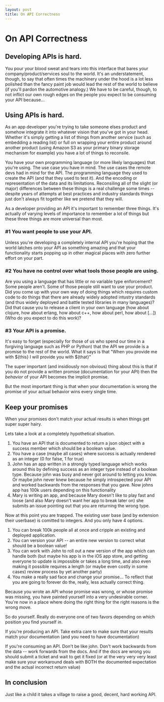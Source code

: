 ```yaml
---
layout: post
title: On API Correctness
---
```


# On API Correctness

## Developing APIs is hard. 

You pour your blood sweat and tears into this interface that bares your company/product/services soul to the world.  It's an understatement, though, to say that often times the machinery under the hood is a lot less polished than the fancy paint job would lead the rest of the world to believe (if you'll pardon the automotive analogy.)  We have to be careful, though, to not inflict our own rough edges on the people you expect to be consuming your API because...

## Using APIs is hard.

As an app developer you're trying to take someone elses product and somehow integrate it into whatever vision that you've got in your head.  Whether it's simply getting a list of things from another service (such as embedding a reading list) or full on wrapping your entire product around another product (using Amazon S3 as your primary binary storage mechanism for example) you have a lot of things to reconsile.

You have your own programming language (or more likely languages) that you're using. The use case you have in mind.  The use cases the remote devs had in mind for the API. The programming language they used to create the API (and that they used to test it). And the encoding or representation of the data and its limitations.  Reconsiling all of the slight (or major) differences between these things is a real challenge some times -- despite years of attempts at best practices and industry standards things just don't always fit together like we pretend that they will.

As a developer providing an API it's important to remember three things.  It's actually of varying levels of importance to remember a lot of things but these three things are more universal than most.

### #1 You want people to use your API.

Unless you're developing a completely internal API you're hoping that the world latches onto your API as something amazing and that your functionality starts popping up in other magical places with zero further effort on your part.

### #2 You have no control over what tools those people are using.

Are you using a language that has little or no variable type enforcement? Some people aren't.  Some of those people still want to use your product.  Did you come up with your own way of doing things which requires custom code to do things that there are already widely adopted intustry standards (and thus widely deployed and battle tested libraries in many languages)? Did that cause you to release a client in your own language (how about clojure, how about erlang, how about c++, how about perl, how about [...]) (Who do you expect to do this work)?

### #3 Your API is a promise.

It's easy to forget (especially for those of us who spend our time in a forgiving language such as PHP or Python) that the API we provide is a promise to the rest of the world.  What it says is that "When you provide me with ${this} I will provide you with ${that}"

The super important (and insidiously non obvious) thing about this is that if you do not provide a written promise (documentation for your API) then the *behavior* of your API becomes the implicit promise.

But the most important thing is that when your documentation is wrong the promise of your actual behavior wins every single time.

## Keep your promises

When your promises don't match your actual results is when things get super super hairy.

Lets take a look at a completely hypothetical situation.  

1. You have an API that is documented to return a json object with a success member which should be a boolean value.
2. You have a case (maybe all cases) where success is actually rendered as an integer (0 for false, 1 for true)
3. John has an app written in a strongly typed language which works around this by defining success as an integer type instead of a boolean type.  Because john was busy and never got around to letting you know. Or maybe john never knew because he simply introspected your API and worked backwards from the responses that you gave. Now johns app has 100k users depending on this functionality
4. Mary is writing an app, and because Mary doesn't like to play fast and loose (and also Mary doesn't want her app to break later on) she submits an issue pointing out that you are returning the wrong type.

Now at this point you are trapped.  The existing user base (and by extension their userbase) is comitted to integers.  And you only have 4 options.

1. You can break 100k people all at once and cripple an existing and deployed application.
2. You can version your API -- an entire new version to correct what should be a boolean value!
3. You can work with John to roll out a new version of the app which can handle both (but maybe his app is in the iOS app store, and getting everyone to update is impossible or takes a long time, and also even making it possible requires a length (or maybe even costly in some cases) review process by yet another party)
4. You make a really sad face and change your promise... To reflect that you are going to forever do the, really, less actually correct thing.

Because you wrote an API whose promise was wrong, or whose promise was missing, you have painted yourself into a very undesirable corner.  You're now in a place where doing the right thing for the right reasons is the wrong move.

So do yourself. Really do everyone one of two favors depending on which position you find yourself in.

If you're producing an API. Take extra care to make sure that your results match your documentation (and you need to have documentation)

If you're consuming an API. Don't be like john.  Don't work backwards from the data -- work forwards from the docs. And if the docs are wrong you should submit a ticket and wait to get it fixed (or at the very very very least make sure your workaround deals with BOTH the documented expectation and the actual incorrect return value)

## In conclusion

Just like a child it takes a village to raise a good, decent, hard working API.
